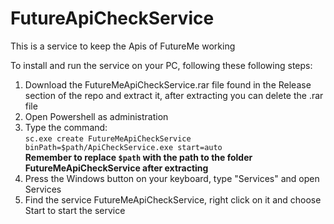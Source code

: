 <h1>FutureApiCheckService</h1>

<p>This is a service to keep the Apis of FutureMe working</p>
<p>To install and run the service on your PC, following these following steps:</p>
<ol>
  <li>Download the FutureMeApiCheckService.rar file found in the Release section of the repo and extract it, after extracting you can delete the .rar file</li>
  <li>Open Powershell as administration</li>
  <li>
    Type the command:<br/>
    <code>sc.exe create FutureMeApiCheckService binPath=$path/ApiCheckService.exe start=auto</code><br/>
    <strong>Remember to replace <code>$path</code> with the path to the folder FutureMeApiCheckService after extracting</strong>
  </li>
  <li>Press the Windows button on your keyboard, type "Services" and open Services</li>
  <li>Find the service FutureMeApiCheckService, right click on it and choose Start to start the service</li>
</ol>
